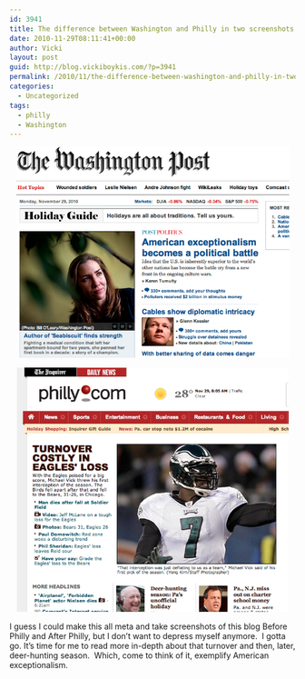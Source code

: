 ```yaml
---
id: 3941
title: The difference between Washington and Philly in two screenshots
date: 2010-11-29T08:11:41+00:00
author: Vicki
layout: post
guid: http://blog.vickiboykis.com/?p=3941
permalink: /2010/11/the-difference-between-washington-and-philly-in-two-screenshots/
categories:
  - Uncategorized
tags:
  - philly
  - Washington
---
```

<p style="text-align: center;">
  <a href="https://raw.githubusercontent.com/veekaybee/wlb/gh-pages/assets/images/2010/11/Screen-shot-2010-11-29-at-8.07.52-AM.png"><img class="aligncenter size-full wp-image-3942" title="Screen shot 2010-11-29 at 8.07.52 AM" src="https://raw.githubusercontent.com/veekaybee/wlb/gh-pages/assets/images/2010/11/Screen-shot-2010-11-29-at-8.07.52-AM.png" alt="" width="481" height="372" /></a>
</p>

<p style="text-align: center;">
  <a href="https://raw.githubusercontent.com/veekaybee/wlb/gh-pages/assets/images/2010/11/Screen-shot-2010-11-29-at-8.07.59-AM.png"><img class="aligncenter size-full wp-image-3943" title="Screen shot 2010-11-29 at 8.07.59 AM" src="https://raw.githubusercontent.com/veekaybee/wlb/gh-pages/assets/images/2010/11/Screen-shot-2010-11-29-at-8.07.59-AM.png" alt="" width="479" height="430" /></a>
</p>

<p style="text-align: left;">
  I guess I could make this all meta and take screenshots of this blog Before Philly and After Philly, but I don&#8217;t want to depress myself anymore.  I gotta go. It&#8217;s time for me to read more in-depth about that turnover and then, later, deer-hunting season.  Which, come to think of it, exemplify American exceptionalism.
</p>
